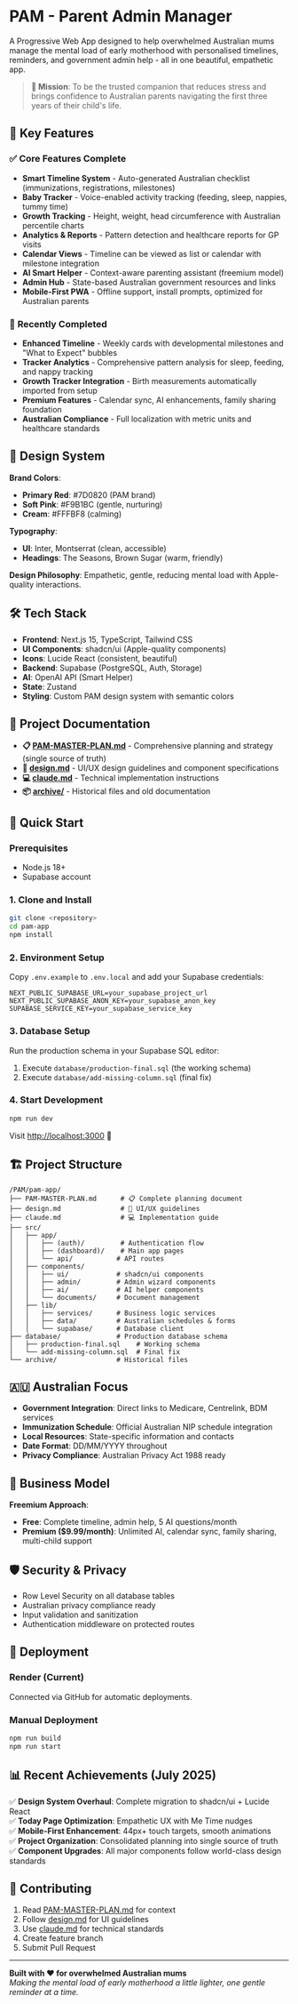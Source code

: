 # PAM - Parent Admin Manager

A Progressive Web App designed to help overwhelmed Australian mums manage the mental load of early motherhood with personalised timelines, reminders, and government admin help - all in one beautiful, empathetic app.

> **🎯 Mission**: To be the trusted companion that reduces stress and brings confidence to Australian parents navigating the first three years of their child's life.

## 🌟 Key Features

### ✅ **Core Features Complete**
- **Smart Timeline System** - Auto-generated Australian checklist (immunizations, registrations, milestones)
- **Baby Tracker** - Voice-enabled activity tracking (feeding, sleep, nappies, tummy time)
- **Growth Tracking** - Height, weight, head circumference with Australian percentile charts
- **Analytics & Reports** - Pattern detection and healthcare reports for GP visits
- **Calendar Views** - Timeline can be viewed as list or calendar with milestone integration
- **AI Smart Helper** - Context-aware parenting assistant (freemium model)
- **Admin Hub** - State-based Australian government resources and links
- **Mobile-First PWA** - Offline support, install prompts, optimized for Australian parents

### 🎯 **Recently Completed**
- **Enhanced Timeline** - Weekly cards with developmental milestones and "What to Expect" bubbles
- **Tracker Analytics** - Comprehensive pattern analysis for sleep, feeding, and nappy tracking
- **Growth Tracker Integration** - Birth measurements automatically imported from setup
- **Premium Features** - Calendar sync, AI enhancements, family sharing foundation
- **Australian Compliance** - Full localization with metric units and healthcare standards

## 🎨 Design System

**Brand Colors**:
- **Primary Red**: #7D0820 (PAM brand)
- **Soft Pink**: #F9B1BC (gentle, nurturing)
- **Cream**: #FFFBF8 (calming)

**Typography**:
- **UI**: Inter, Montserrat (clean, accessible)
- **Headings**: The Seasons, Brown Sugar (warm, friendly)

**Design Philosophy**: Empathetic, gentle, reducing mental load with Apple-quality interactions.

## 🛠️ Tech Stack

- **Frontend**: Next.js 15, TypeScript, Tailwind CSS
- **UI Components**: shadcn/ui (Apple-quality components)
- **Icons**: Lucide React (consistent, beautiful)
- **Backend**: Supabase (PostgreSQL, Auth, Storage)
- **AI**: OpenAI API (Smart Helper)
- **State**: Zustand
- **Styling**: Custom PAM design system with semantic colors

## 📁 Project Documentation

- **📋 [PAM-MASTER-PLAN.md](./PAM-MASTER-PLAN.md)** - Comprehensive planning and strategy (single source of truth)
- **🎨 [design.md](./design.md)** - UI/UX design guidelines and component specifications
- **💻 [claude.md](./claude.md)** - Technical implementation instructions
- **📦 [archive/](./archive/)** - Historical files and old documentation

## 🚀 Quick Start

### Prerequisites
- Node.js 18+
- Supabase account

### 1. Clone and Install
```bash
git clone <repository>
cd pam-app
npm install
```

### 2. Environment Setup
Copy `.env.example` to `.env.local` and add your Supabase credentials:

```env
NEXT_PUBLIC_SUPABASE_URL=your_supabase_project_url
NEXT_PUBLIC_SUPABASE_ANON_KEY=your_supabase_anon_key
SUPABASE_SERVICE_KEY=your_supabase_service_key
```

### 3. Database Setup
Run the production schema in your Supabase SQL editor:
1. Execute `database/production-final.sql` (the working schema)
2. Execute `database/add-missing-column.sql` (final fix)

### 4. Start Development
```bash
npm run dev
```

Visit [http://localhost:3000](http://localhost:3000) 🎉

## 🏗️ Project Structure

```
/PAM/pam-app/
├── PAM-MASTER-PLAN.md      # 📋 Complete planning document
├── design.md               # 🎨 UI/UX guidelines  
├── claude.md               # 💻 Implementation guide
├── src/
│   ├── app/
│   │   ├── (auth)/         # Authentication flow
│   │   ├── (dashboard)/    # Main app pages
│   │   └── api/           # API routes
│   ├── components/
│   │   ├── ui/            # shadcn/ui components
│   │   ├── admin/         # Admin wizard components
│   │   ├── ai/            # AI helper components
│   │   └── documents/     # Document management
│   ├── lib/
│   │   ├── services/      # Business logic services
│   │   ├── data/          # Australian schedules & forms
│   │   └── supabase/      # Database client
├── database/              # Production database schema
│   ├── production-final.sql    # Working schema
│   └── add-missing-column.sql  # Final fix
└── archive/               # Historical files
```

## 🇦🇺 Australian Focus

- **Government Integration**: Direct links to Medicare, Centrelink, BDM services
- **Immunization Schedule**: Official Australian NIP schedule integration
- **Local Resources**: State-specific information and contacts
- **Date Format**: DD/MM/YYYY throughout
- **Privacy Compliance**: Australian Privacy Act 1988 ready

## 🎯 Business Model

**Freemium Approach**:
- **Free**: Complete timeline, admin help, 5 AI questions/month
- **Premium ($9.99/month)**: Unlimited AI, calendar sync, family sharing, multi-child support

## 🛡️ Security & Privacy

- Row Level Security on all database tables
- Australian privacy compliance ready
- Input validation and sanitization
- Authentication middleware on protected routes

## 🚀 Deployment

### Render (Current)
Connected via GitHub for automatic deployments.

### Manual Deployment
```bash
npm run build
npm run start
```

## 📊 Recent Achievements (July 2025)

✅ **Design System Overhaul**: Complete migration to shadcn/ui + Lucide React  
✅ **Today Page Optimization**: Empathetic UX with Me Time nudges  
✅ **Mobile-First Enhancement**: 44px+ touch targets, smooth animations  
✅ **Project Organization**: Consolidated planning into single source of truth  
✅ **Component Upgrades**: All major components follow world-class design standards  

## 🤝 Contributing

1. Read [PAM-MASTER-PLAN.md](./PAM-MASTER-PLAN.md) for context
2. Follow [design.md](./design.md) for UI guidelines
3. Use [claude.md](./claude.md) for technical standards
4. Create feature branch
5. Submit Pull Request

---

**Built with ❤️ for overwhelmed Australian mums**  
*Making the mental load of early motherhood a little lighter, one gentle reminder at a time.*